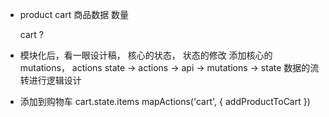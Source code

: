 - product   cart 
  商品数据
  数量

  cart ?
- 模块化后，看一眼设计稿，
  核心的状态， 状态的修改
  添加核心的mutations， actions
  state -> actions -> api -> mutations -> state
  数据的流转进行逻辑设计
- 添加到购物车
  cart.state.items
  mapActions('cart', {
    addProductToCart
  })